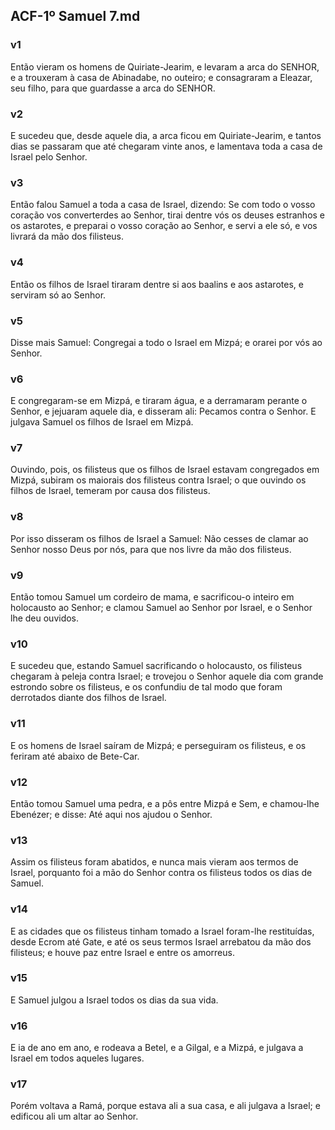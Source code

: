 ## ACF-1º Samuel 7.md
### v1
 Então vieram os homens de Quiriate-Jearim, e levaram a arca do SENHOR, e a trouxeram à casa de Abinadabe, no outeiro; e consagraram a Eleazar, seu filho, para que guardasse a arca do SENHOR.
### v2
 E sucedeu que, desde aquele dia, a arca ficou em Quiriate-Jearim, e tantos dias se passaram que até chegaram vinte anos, e lamentava toda a casa de Israel pelo Senhor.
### v3
 Então falou Samuel a toda a casa de Israel, dizendo: Se com todo o vosso coração vos converterdes ao Senhor, tirai dentre vós os deuses estranhos e os astarotes, e preparai o vosso coração ao Senhor, e servi a ele só, e vos livrará da mão dos filisteus.
### v4
 Então os filhos de Israel tiraram dentre si aos baalins e aos astarotes, e serviram só ao Senhor.
### v5
 Disse mais Samuel: Congregai a todo o Israel em Mizpá; e orarei por vós ao Senhor.
### v6
 E congregaram-se em Mizpá, e tiraram água, e a derramaram perante o Senhor, e jejuaram aquele dia, e disseram ali: Pecamos contra o Senhor. E julgava Samuel os filhos de Israel em Mizpá.
### v7
 Ouvindo, pois, os filisteus que os filhos de Israel estavam congregados em Mizpá, subiram os maiorais dos filisteus contra Israel; o que ouvindo os filhos de Israel, temeram por causa dos filisteus.
### v8
 Por isso disseram os filhos de Israel a Samuel: Não cesses de clamar ao Senhor nosso Deus por nós, para que nos livre da mão dos filisteus.
### v9
 Então tomou Samuel um cordeiro de mama, e sacrificou-o inteiro em holocausto ao Senhor; e clamou Samuel ao Senhor por Israel, e o Senhor lhe deu ouvidos.
### v10
 E sucedeu que, estando Samuel sacrificando o holocausto, os filisteus chegaram à peleja contra Israel; e trovejou o Senhor aquele dia com grande estrondo sobre os filisteus, e os confundiu de tal modo que foram derrotados diante dos filhos de Israel.
### v11
 E os homens de Israel saíram de Mizpá; e perseguiram os filisteus, e os feriram até abaixo de Bete-Car.
### v12
 Então tomou Samuel uma pedra, e a pôs entre Mizpá e Sem, e chamou-lhe Ebenézer; e disse: Até aqui nos ajudou o Senhor.
### v13
 Assim os filisteus foram abatidos, e nunca mais vieram aos termos de Israel, porquanto foi a mão do Senhor contra os filisteus todos os dias de Samuel.
### v14
 E as cidades que os filisteus tinham tomado a Israel foram-lhe restituídas, desde Ecrom até Gate, e até os seus termos Israel arrebatou da mão dos filisteus; e houve paz entre Israel e entre os amorreus.
### v15
 E Samuel julgou a Israel todos os dias da sua vida.
### v16
 E ia de ano em ano, e rodeava a Betel, e a Gilgal, e a Mizpá, e julgava a Israel em todos aqueles lugares.
### v17
 Porém voltava a Ramá, porque estava ali a sua casa, e ali julgava a Israel; e edificou ali um altar ao Senhor.
